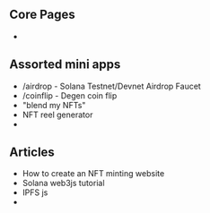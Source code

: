 ## Core Pages

-

## Assorted mini apps

-   /airdrop - Solana Testnet/Devnet Airdrop Faucet
-   /coinflip - Degen coin flip
-   "blend my NFTs"
-   NFT reel generator
-

## Articles

-   How to create an NFT minting website
-   Solana web3js tutorial
-   IPFS js
-
